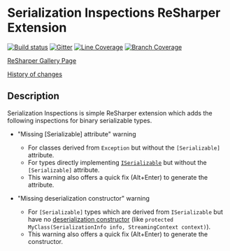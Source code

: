 # Serialization Inspections ReSharper Extension

[![Build status](https://ci.appveyor.com/api/projects/status/2s7coc39oicpr6p6/branch/master?svg=true)](https://ci.appveyor.com/project/ulrichb/serializationinspections/branch/master)
[![Gitter](https://badges.gitter.im/Join%20Chat.svg)](https://gitter.im/ulrichb/SerializationInspections?utm_source=badge&utm_medium=badge&utm_campaign=pr-badge&utm_content=badge)
<a href="https://ci.appveyor.com/api/projects/ulrichb/serializationinspections/artifacts/Build/Output/TestCoverage.zip?branch=master"><img src="https://dl.dropbox.com/s/254s0904t2qd31z/master-linecoverage.svg" alt="Line Coverage" title="Line Coverage"></a>
<a href="https://ci.appveyor.com/api/projects/ulrichb/serializationinspections/artifacts/Build/Output/TestCoverage.zip?branch=master"><img src="https://dl.dropbox.com/s/yjhqgm81fawf9is/master-branchcoverage.svg" alt="Branch Coverage" title="Branch Coverage"></a>

[ReSharper Gallery Page](http://resharper-plugins.jetbrains.com/packages/ReSharper.SerializationInspections/)

[History of changes](History.md)

## Description

Serialization Inspections is simple ReSharper extension which adds the following inspections for binary serializable types.

- "Missing [Serializable] attribute" warning
    + For classes derived from `Exception` but without the `[Serializable]` attribute.
    + For types directly implementing [`ISerializable`](https://msdn.microsoft.com/en-us/library/vstudio/system.runtime.serialization.iserializable.aspx) but without the `[Serializable]` attribute.
    + This warning also offers a quick fix (Alt+Enter) to generate the attribute.

- "Missing deserialization constructor" warning
    + For `[Serializable]` types which are derived from `ISerializable` but have no [deserialization constructor](https://msdn.microsoft.com/en-us/library/vstudio/ty01x675.aspx) (like `protected MyClass(SerializationInfo info, StreamingContext context)`).
    + This warning also offers a quick fix (Alt+Enter) to generate the constructor.
